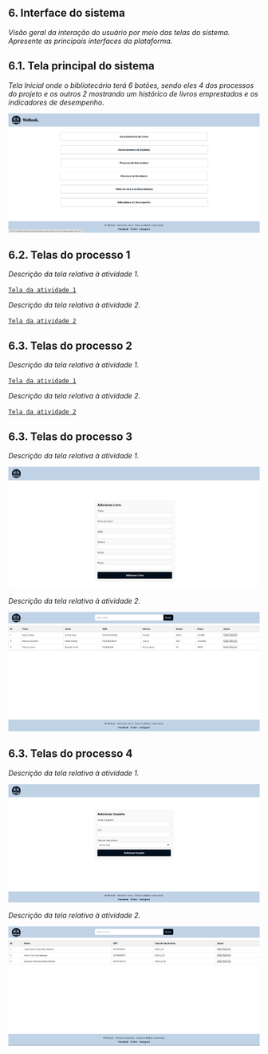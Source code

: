 
## 6. Interface do sistema

_Visão geral da interação do usuário por meio das telas do sistema. Apresente as principais interfaces da plataforma._

## 6.1. Tela principal do sistema

_Tela Inicial onde o bibliotecário terá 6 botões, sendo eles 4 dos processos do projeto e os outros 2 mostrando um histórico de livros emprestados e os indicadores de desempenho._

![Tela principal do sistema](images/TelaPrincipal.png)

## 6.2. Telas do processo 1

_Descrição da tela relativa à atividade 1._

[`Tela da atividade 1`](images/)

_Descrição da tela relativa à atividade 2._

[`Tela da atividade 2`](images/)


## 6.3. Telas do processo 2

_Descrição da tela relativa à atividade 1._

[`Tela da atividade 1`](images/)

_Descrição da tela relativa à atividade 2._

[`Tela da atividade 2`](images/)

## 6.3. Telas do processo 3

_Descrição da tela relativa à atividade 1._

![Tela da atividade 1](images/AdicionarLivro.png)

_Descrição da tela relativa à atividade 2._

![Tela da atividade 2](images/EditarLivro.png)

## 6.3. Telas do processo 4

_Descrição da tela relativa à atividade 1._

![Tela da atividade 1](images/AdicionarUsuario.png)

_Descrição da tela relativa à atividade 2._

![Tela da atividade 2](images/EditarUsuario.png)

